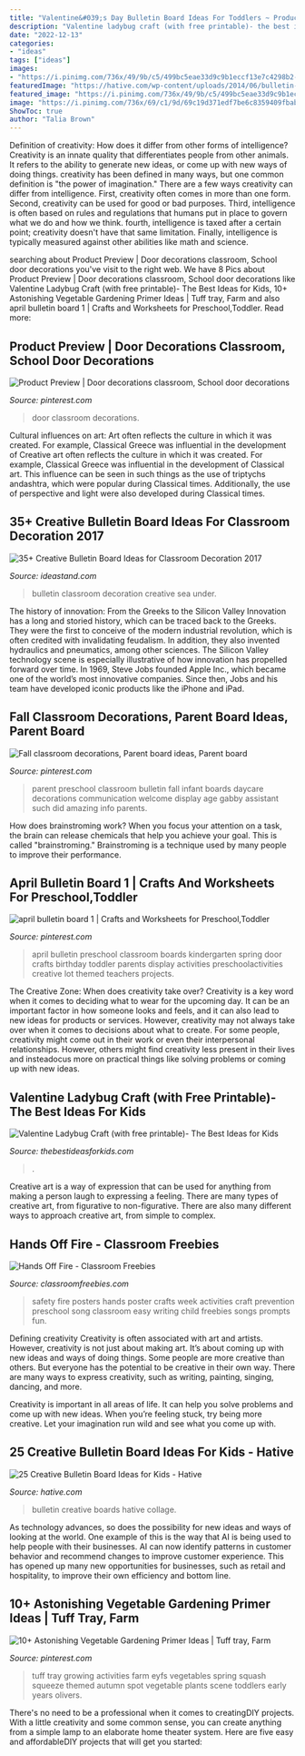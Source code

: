 ```yaml
---
title: "Valentine&#039;s Day Bulletin Board Ideas For Toddlers ~ Product Preview"
description: "Valentine ladybug craft (with free printable)- the best ideas for kids"
date: "2022-12-13"
categories:
- "ideas"
tags: ["ideas"]
images:
- "https://i.pinimg.com/736x/49/9b/c5/499bc5eae33d9c9b1eccf13e7c4298b2--preschool-age-preschool-classroom.jpg"
featuredImage: "https://hative.com/wp-content/uploads/2014/06/bulletin-board-ideas-collage.jpg"
featured_image: "https://i.pinimg.com/736x/49/9b/c5/499bc5eae33d9c9b1eccf13e7c4298b2--preschool-age-preschool-classroom.jpg"
image: "https://i.pinimg.com/736x/69/c1/9d/69c19d371edf7be6c8359409fbab6f75.jpg"
ShowToc: true
author: "Talia Brown"
---
```



Definition of creativity: How does it differ from other forms of intelligence?
Creativity is an innate quality that differentiates people from other animals. It refers to the ability to generate new ideas, or come up with new ways of doing things. creativity has been defined in many ways, but one common definition is "the power of imagination." There are a few ways creativity can differ from intelligence. First, creativity often comes in more than one form. Second, creativity can be used for good or bad purposes. Third, intelligence is often based on rules and regulations that humans put in place to govern what we do and how we think. fourth, intelligence is taxed after a certain point; creativity doesn't have that same limitation. Finally, intelligence is typically measured against other abilities like math and science.

	

		
searching about Product Preview | Door decorations classroom, School door decorations you've visit to the right web. We have 8 Pics about Product Preview | Door decorations classroom, School door decorations like Valentine Ladybug Craft (with free printable)- The Best Ideas for Kids, 10+ Astonishing Vegetable Gardening Primer Ideas | Tuff tray, Farm and also april bulletin board 1 | Crafts and Worksheets for Preschool,Toddler. Read more:
		
    
## Product Preview | Door Decorations Classroom, School Door Decorations

<img loading=lazy src="https://i.pinimg.com/736x/95/aa/88/95aa881de2d7b3703c6df3cde7d5805c.jpg" onerror="this.onerror=null;this.src='https://tse3.mm.bing.net/th?id=OIP.bz-SARMQ_57Mv7ZmO6g4FAHaJ3&amp;pid=15.1';" alt="Product Preview | Door decorations classroom, School door decorations">

_Source: pinterest.com_

>door classroom decorations. 

	

Cultural influences on art: Art often reflects the culture in which it was created. For example, Classical Greece was influential in the development of
Creative art often reflects the culture in which it was created. For example, Classical Greece was influential in the development of Classical art. This influence can be seen in such things as the use of triptychs andashtra, which were popular during Classical times. Additionally, the use of perspective and light were also developed during Classical times.

    
## 35+ Creative Bulletin Board Ideas For Classroom Decoration 2017

<img loading=lazy src="http://ideastand.com/wp-content/uploads/2017/07/bulletin-board/6-bulletin-board-ideas-for-classroom.jpg" onerror="this.onerror=null;this.src='https://tse1.mm.bing.net/th?id=OIP.BlDlxdp89JE_2hynrD3UqQHaJ4&amp;pid=15.1';" alt="35+ Creative Bulletin Board Ideas for Classroom Decoration 2017">

_Source: ideastand.com_

>bulletin classroom decoration creative sea under. 

	

The history of innovation: From the Greeks to the Silicon Valley
Innovation has a long and storied history, which can be traced back to the Greeks. They were the first to conceive of the modern industrial revolution, which is often credited with invalidating feudalism. In addition, they also invented hydraulics and pneumatics, among other sciences.
The Silicon Valley technology scene is especially illustrative of how innovation has propelled forward over time. In 1969, Steve Jobs founded Apple Inc., which became one of the world’s most innovative companies. Since then, Jobs and his team have developed iconic products like the iPhone and iPad.

    
## Fall Classroom Decorations, Parent Board Ideas, Parent Board

<img loading=lazy src="https://i.pinimg.com/736x/49/9b/c5/499bc5eae33d9c9b1eccf13e7c4298b2--preschool-age-preschool-classroom.jpg" onerror="this.onerror=null;this.src='https://tse1.mm.bing.net/th?id=OIP.JTGXWJY1lyEwDVIemTyf5gHaJ4&amp;pid=15.1';" alt="Fall classroom decorations, Parent board ideas, Parent board">

_Source: pinterest.com_

>parent preschool classroom bulletin fall infant boards daycare decorations communication welcome display age gabby assistant such did amazing info parents. 

	

How does brainstroming work?
When you focus your attention on a task, the brain can release chemicals that help you achieve your goal. This is called "brainstroming." Brainstroming is a technique used by many people to improve their performance.

    
## April Bulletin Board 1 | Crafts And Worksheets For Preschool,Toddler

<img loading=lazy src="https://i.pinimg.com/736x/21/3e/a4/213ea43aed196216481f070c7c55e6a2--classroom-door-classroom-ideas.jpg" onerror="this.onerror=null;this.src='https://tse2.mm.bing.net/th?id=OIP.TglMrL4z5EvR_k4UlC73OgHaJ3&amp;pid=15.1';" alt="april bulletin board 1 | Crafts and Worksheets for Preschool,Toddler">

_Source: pinterest.com_

>april bulletin preschool classroom boards kindergarten spring door crafts birthday toddler parents display activities preschoolactivities creative lot themed teachers projects. 

	

The Creative Zone: When does creativity take over?
Creativity is a key word when it comes to deciding what to wear for the upcoming day. It can be an important factor in how someone looks and feels, and it can also lead to new ideas for products or services. However, creativity may not always take over when it comes to decisions about what to create. For some people, creativity might come out in their work or even their interpersonal relationships. However, others might find creativity less present in their lives and insteadocus more on practical things like solving problems or coming up with new ideas.

    
## Valentine Ladybug Craft (with Free Printable)- The Best Ideas For Kids

<img loading=lazy src="https://www.thebestideasforkids.com/wp-content/uploads/2020/01/Ladybug-Valentine-Cover.jpg" onerror="this.onerror=null;this.src='https://tse1.mm.bing.net/th?id=OIP.UuZ9tuO2kfbQpDfbBO970wHaE7&amp;pid=15.1';" alt="Valentine Ladybug Craft (with free printable)- The Best Ideas for Kids">

_Source: thebestideasforkids.com_

>. 

	

Creative art is a way of expression that can be used for anything from making a person laugh to expressing a feeling. There are many types of creative art, from figurative to non-figurative. There are also many different ways to approach creative art, from simple to complex.

    
## Hands Off Fire - Classroom Freebies

<img loading=lazy src="https://www.classroomfreebies.com/wp-content/uploads/2014/10/handsofffirecraft.jpg" onerror="this.onerror=null;this.src='https://tse4.mm.bing.net/th?id=OIP.0P9st0ranMnun5RKkq1AEwHaL1&amp;pid=15.1';" alt="Hands Off Fire - Classroom Freebies">

_Source: classroomfreebies.com_

>safety fire posters hands poster crafts week activities craft prevention preschool song classroom easy writing child freebies songs prompts fun. 

	

Defining creativity
Creativity is often associated with art and artists. However, creativity is not just about making art. It’s about coming up with new ideas and ways of doing things.
Some people are more creative than others. But everyone has the potential to be creative in their own way. There are many ways to express creativity, such as writing, painting, singing, dancing, and more.

Creativity is important in all areas of life. It can help you solve problems and come up with new ideas. When you’re feeling stuck, try being more creative. Let your imagination run wild and see what you come up with.

    
## 25 Creative Bulletin Board Ideas For Kids - Hative

<img loading=lazy src="https://hative.com/wp-content/uploads/2014/06/bulletin-board-ideas-collage.jpg" onerror="this.onerror=null;this.src='https://tse4.mm.bing.net/th?id=OIP.ye0d3kTLx052ofL8Z0Hz1AHaGL&amp;pid=15.1';" alt="25 Creative Bulletin Board Ideas for Kids - Hative">

_Source: hative.com_

>bulletin creative boards hative collage. 

	

As technology advances, so does the possibility for new ideas and ways of looking at the world. One example of this is the way that AI is being used to help people with their businesses. AI can now identify patterns in customer behavior and recommend changes to improve customer experience. This has opened up many new opportunities for businesses, such as retail and hospitality, to improve their own efficiency and bottom line.

    
## 10+ Astonishing Vegetable Gardening Primer Ideas | Tuff Tray, Farm

<img loading=lazy src="https://i.pinimg.com/736x/69/c1/9d/69c19d371edf7be6c8359409fbab6f75.jpg" onerror="this.onerror=null;this.src='https://tse2.mm.bing.net/th?id=OIP.Yuvo30f8uFQ8DW8b8IwhbAHaFj&amp;pid=15.1';" alt="10+ Astonishing Vegetable Gardening Primer Ideas | Tuff tray, Farm">

_Source: pinterest.com_

>tuff tray growing activities farm eyfs vegetables spring squash squeeze themed autumn spot vegetable plants scene toddlers early years olivers. 

	

There's no need to be a professional when it comes to creatingDIY projects. With a little creativity and some common sense, you can create anything from a simple lamp to an elaborate home theater system. Here are five easy and affordableDIY projects that will get you started: 

